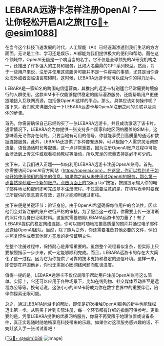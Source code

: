 # LEBARA远游卡怎样注册OpenAI？——让你轻松开启AI之旅[[TG💪+ @esim1088](https://t.me/s/esim1088)]

在当今这个科技飞速发展的时代，人工智能（AI）已经逐渐渗透到我们生活的方方面面。无论是工作、学习还是娱乐，AI都能为我们提供极大的便利和帮助。而在这个领域中，OpenAI无疑是一个响当当的名字。它不仅是全球领先的AI研究机构之一，还推出了许多强大的工具和服务，比如大名鼎鼎的GPT系列模型。然而，对于一些用户来说，注册并使用这些服务可能并不是一件容易的事情，尤其是当你身处海外或者面临语言障碍时。这时候，LEBARA远游卡就可以成为你的得力助手。

LEBARA是一家知名的跨国电信运营商，其推出的远游卡特别适合经常需要跨境旅行的人群使用。这款SIM卡不仅能够提供稳定的国际漫游服务，还能帮助用户更便捷地接入互联网资源，包括像OpenAI这样的平台。那么，具体应该如何操作呢？接下来，我们就来详细介绍一下LEBARA远游卡与OpenAI注册之间的关联以及具体的步骤。

首先，你需要确保自己已经购买了一张LEBARA远游卡，并且成功激活了该卡片。通常情况下，LEBARA会为你提供一张支持多个国家和地区网络覆盖的SIM卡，这意味着无论你身在何处，只要当地有可用的信号，你就能享受到高质量的通话和数据连接服务。此外，LEBARA还提供了多种套餐选择，可以根据个人需求灵活调整流量、语音通话时长等配置。这一点非常重要，因为注册OpenAI账户过程中可能会涉及到上传文件或观看视频教程等活动，所以充足的流量支持是必不可少的。

接下来，让我们进入正题——如何利用LEBARA远游卡注册OpenAI账号。首先，你需要访问OpenAI官方网站（https://openai.com）。在这里，你可以找到关于如何开始使用他们的服务的信息。如果你之前从未使用过OpenAI的服务，那么第一步当然是创建一个新的账户。点击页面上的“Sign Up”按钮，按照提示输入你的电子邮件地址和密码即可完成基本注册流程。不过需要注意的是，在填写表单时要保证所提供的信息真实有效，这样才能顺利通过审核。

接下来便是关键环节：验证身份。由于OpenAI希望确保每位用户的合法性，因此他们会对新注册的账户进行严格的审核。为了配合这一过程，你需要上传一张清晰的照片作为身份证明材料。这里就需要借助LEBARA远游卡的力量了！有了LEBARA提供的稳定网络连接，你可以随时随地拍摄高质量的照片并通过电子邮件发送给OpenAI团队。当然，除了照片之外，你还需要准备其他必要的文件，例如护照复印件或者其他官方签发的身份证明文件。

在整个注册过程中，保持耐心是非常重要的。虽然整个流程看似复杂，但实际上只要按照指示一步步来，就一定能够顺利完成。而且，LEBARA远游卡的存在大大简化了这一过程，因为它为你提供了可靠的技术支持和稳定的通信环境。这样一来，即使是在异国他乡，你也无需担心因网络问题而耽误进度。

值得一提的是，LEBARA远游卡不仅仅局限于帮助用户注册OpenAI账号这么简单。实际上，它还可以应用于各种场景下，比如在线购物、社交媒体互动甚至是远程办公等等。换句话说，这张小小的SIM卡将成为你在数字世界中的重要伴侣，陪伴你探索无限可能。

总之，通过LEBARA远游卡的帮助，即使是初次接触OpenAI服务的新手也能轻松迈出第一步。从购买卡片到实际注册，每一个环节都有详细的指南可供参考。更重要的是，凭借LEBARA提供的优质网络服务，你将不再受限于地理位置或设备条件，真正实现随时随地畅享高科技带来的乐趣。如果你对这项服务感兴趣的话，不妨赶紧入手一张试试看吧！

[[TG💪+ @esim1088](https://t.me/s/esim1088) ![Image](https://i.postimg.cc/4NQfJmqS/Snipaste-2025-05-13-00-14-12.png)]